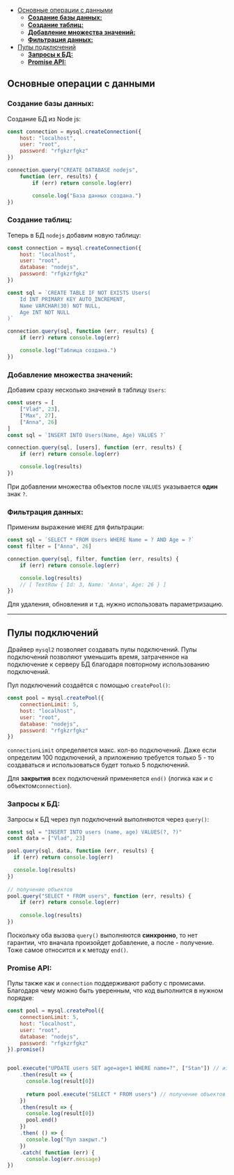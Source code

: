 - [Основные операции с данными](#основные-операции-с-данными)
  - [**Создание базы данных:**](#создание-базы-данных)
  - [**Создание таблиц:**](#создание-таблиц)
  - [**Добавление множества значений:**](#добавление-множества-значений)
  - [**Фильтрация данных:**](#фильтрация-данных)
- [Пулы подключений](#пулы-подключений)
  - [**Запросы к БД:**](#запросы-к-бд)
  - [**Promise API:**](#promise-api)

## Основные операции с данными

### **Создание базы данных:**

Создание БД из Node js:

```javascript
const connection = mysql.createConnection({
    host: "localhost",
    user: "root",
    password: "rfgkzrfgkz"
})

connection.query("CREATE DATABASE nodejs",
    function (err, results) {
        if (err) return console.log(err)

        console.log("База данных создана.")
})
```

### **Создание таблиц:**

Теперь в БД `nodejs` добавим новую таблицу:

```javascript
const connection = mysql.createConnection({
    host: "localhost",
    user: "root",
    database: "nodejs",
    password: "rfgkzrfgkz"
})

const sql = `CREATE TABLE IF NOT EXISTS Users(
    Id INT PRIMARY KEY AUTO_INCREMENT,
    Name VARCHAR(30) NOT NULL,
    Age INT NOT NULL    
)`

connection.query(sql, function (err, results) {
    if (err) return console.log(err)

    console.log("Таблица создана.")
})
```

### **Добавление множества значений:**

Добавим сразу несколько значений в таблицу `Users`:

```javascript
const users = [
    ["Vlad", 23],
    ["Max", 27],
    ["Anna", 26]
]
const sql = `INSERT INTO Users(Name, Age) VALUES ?`

connection.query(sql, [users], function (err, results) {
    if (err) return console.log(err)

    console.log(results)
})
```

При добавлении множества объектов после `VALUES` указывается **один** знак `?`.

### **Фильтрация данных:**

Применим выражение `WHERE` для фильтрации:

```javascript
const sql = `SELECT * FROM Users WHERE Name = ? AND Age = ?`
const filter = ["Anna", 26]

connection.query(sql, filter, function (err, results) {
    if (err) return console.log(err)

    console.log(results)
    // [ TextRow { Id: 3, Name: 'Anna', Age: 26 } ]
})
```

Для удаления, обновления и т.д. нужно использовать параметризацию.
***

## Пулы подключений

Драйвер `mysql2` позволяет создавать пулы подключений. Пулы подключений позволяют уменьшить время, затраченное на подключение к серверу БД благодаря повторному использованию подключений. 

Пул подключений создаётся с помощью `createPool()`:

```javascript
const pool = mysql.createPool({
    connectionLimit: 5,
    host: "localhost",
    user: "root",
    database: "nodejs",
    password: "rfgkzrfgkz"
})
```

`connectionLimit` определяется макс. кол-во подключений. Даже если определим 100 подключений, а приложению требуется только 5 - то создаваться и использоваться будет только 5 подключений.

Для **закрытия** всех подключений применяется `end()` (логика как и с объектом`connection`).

### **Запросы к БД:**

Запросы к БД через пул подключений выполняются через `query()`:

```javascript
const sql = "INSERT INTO users (name, age) VALUES(?, ?)"
const data = ["Vlad", 23]

pool.query(sql, data, function (err, results) {
  if (err) return console.log(err)

  console.log(results)
})
 
// получение объектов
pool.query("SELECT * FROM users", function (err, results) {
    if (err) return console.log(err)
    
    console.log(results)
})
```

Поскольку оба вызова `query()` выполняются **синхронно**, то нет гарантии, что вначала произойдет добавление, а после - получение. Тоже самое относится и к методу `end()`.

### **Promise API:**

Пулы также как и `connection` поддерживают работу с промисами. Благодаря чему можно быть уверенным, что код выполнится в нужном порядке: 

```javascript
const pool = mysql.createPool({
    connectionLimit: 5,
    host: "localhost",
    user: "root",
    database: "nodejs",
    password: "rfgkzrfgkz"
}).promise()


pool.execute("UPDATE users SET age=age+1 WHERE name=?", ["Stan"]) // изменение объектов
    .then(result => { 
      console.log(result[0])
      
      return pool.execute("SELECT * FROM users") // получение объектов
    })
    .then(result => {
      console.log(result[0])
      pool.end()
    })
    .then( () => {
      console.log("Пул закрыт.")
    })
    .catch( function (err) {
      console.log(err.message)
})
```





